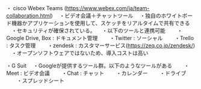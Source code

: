 ・ cisco Webex Teams (https://www.webex.com/ja/team-collaboration.html)
　・ビデオ会議＋チャットツール
　・独自のホワイトボード機器かアプリケーションを使用して、スケッチをリアルタイムで共有できる
　・セキュリティが確保されている。
　・以下のツールと連携可能
 　　・Google Drive, Box : ドキュメント管理
 　　・Twitter : ソーシャル
 　　・Trello : タスク管理
 　　・zendesk : カスタマーサービス(https://zeq.co.jp/zendesk/)
　・オープンソフトウェアではないため、導入コストは高い

・G Suit
　・Googleが提供するツール群。以下のようなツールがある
　　・Meet : ビデオ会議
　　・Chat : チャット
　　・カレンダー
　　・ドライブ
　　・スプレッドシート
